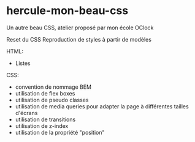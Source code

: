 # hercule-mon-beau-css
Un autre beau CSS, atelier proposé par mon école OClock

Reset du CSS
Reproduction de styles à partir de modèles

HTML:
- Listes

CSS:
- convention de nommage BEM
- utilisation de flex boxes
- utilisation de pseudo classes
- utilisation de media queries pour adapter la page à différentes tailles d'écrans
- utilisation de transitions
- utilisation de z-index
- utilisation de la propriété "position"

